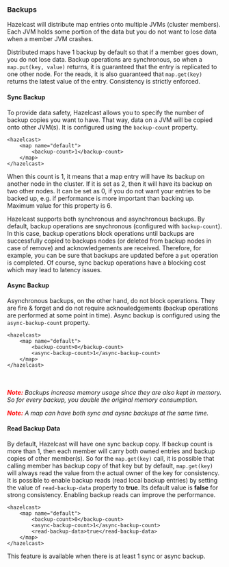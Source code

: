


### Backups


Hazelcast will distribute map entries onto multiple JVMs (cluster members). Each JVM holds some portion of the data but you do not want to lose data when a member JVM crashes.
 
Distributed maps have 1 backup by default so that if a member goes down, you do not lose data. Backup operations are synchronous, so when a `map.put(key, value)` returns, it is guaranteed that the entry is replicated to one other node. For the reads, it is also guaranteed that `map.get(key)` returns the latest value of the entry. Consistency is strictly enforced.


#### Sync Backup

To provide data safety, Hazelcast allows you to specify the number of backup copies you want to have. That way, data on a JVM will be copied onto other JVM(s). It is configured using the `backup-count` property.

```
<hazelcast>
    <map name="default">
        <backup-count>1</backup-count>
    </map>
</hazelcast>
```

When this count is 1, it means that a map entry will have its backup on another node in the cluster. If it is set as 2, then it will have its backup on two other nodes. It can be set as 0, if you do not want your entries to be backed up, e.g. if performance is more important than backing up. Maximum value for this property is 6.

Hazelcast supports both synchronous and asynchronous backups. By default, backup operations are snychronous (configured with `backup-count`). In this case, backup operations block operations until backups are successfully copied to backups nodes (or deleted from backup nodes in case of remove) and acknowledgements are received. Therefore, for example, you can be sure that backups are updated before a `put` operation is completed. Of course, sync backup operations have a blocking cost which may lead to latency issues.

#### Async Backup

Asynchronous backups, on the other hand, do not block operations. They are fire & forget and do not require acknowledgements (backup operations are performed at some point in time). Async backup is configured using the `async-backup-count` property.
 

```
<hazelcast>
    <map name="default">
        <backup-count>0</backup-count>
        <async-backup-count>1</async-backup-count>
    </map>
</hazelcast>
```

<br></br>
<font color='red'>***Note:***</font> *Backups increase memory usage since they are also kept in memory. So for every backup, you  double the original memory consumption.*

<font color='red'>***Note:***</font> *A map can have both sync and aysnc backups at the same time.*



#### Read Backup Data

By default, Hazelcast will have one sync backup copy. If backup count is more than 1, then each member will carry both owned entries and backup copies of other member(s). So for the `map.get(key)` call, it is possible that calling member has backup copy of that key but by default, `map.get(key)` will always read the value from the actual owner of the key for consistency.
It is possible to enable backup reads (read local backup entries) by setting the value of `read-backup-data` property to **true**. Its default value is **false** for strong consistency. Enabling backup reads can improve the performance. 

```
<hazelcast>
    <map name="default">
        <backup-count>0</backup-count>
        <async-backup-count>1</async-backup-count>
        <read-backup-data>true</read-backup-data>
    </map>
</hazelcast>
```

This feature is available when there is at least 1 sync or async backup.
